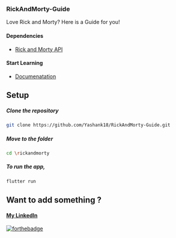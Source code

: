 ### RickAndMorty-Guide
Love Rick and Morty? Here is a Guide for you!

#### Dependencies
* [Rick and Morty API](https://rickandmortyapi.com/)

#### Start Learning 
* [Documenatation](https://flutter.dev/docs)

## Setup

  ##### Clone the repository
```bash
git clone https://github.com/Yashank18/RickAndMorty-Guide.git
```
  ##### Move to the folder
```bash
cd \rickandmorty
```

  ##### To run the app,
```bash
flutter run
```

## Want to add something ?
#### [My LinkedIn](https://www.linkedin.com/in/yashank18/)

[![forthebadge](https://forthebadge.com/images/badges/built-with-love.svg)](https://github.com/Yashank18)
